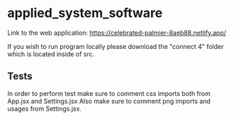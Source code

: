 # applied_system_software

Link to the web application: https://celebrated-palmier-8aeb88.netlify.app/

If you wish to run program locally please download the "connect 4" folder which is located inside of src.


## Tests

In order to perform test make sure to comment css imports both from App.jsx and Settings.jsx
Also make sure to comment png imports and <img> usages from Settings.jsx.
